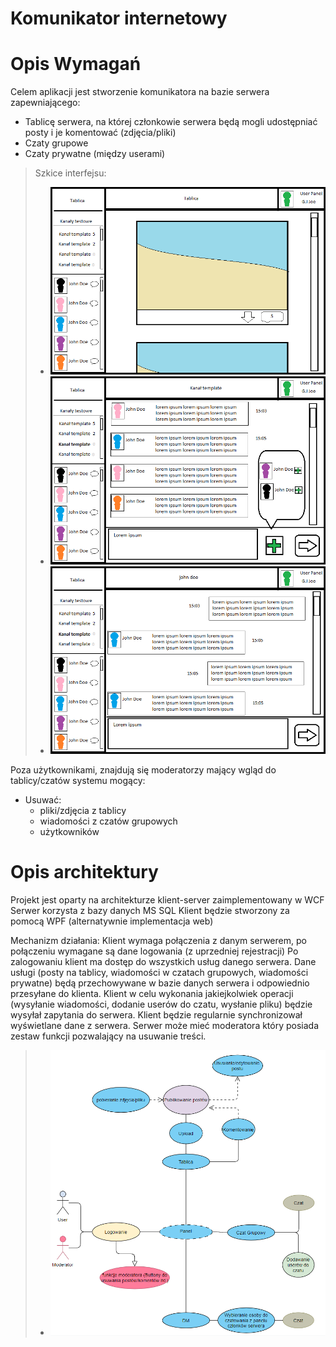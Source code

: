 # Komunikator internetowy


# Opis Wymagań

Celem aplikacji jest stworzenie komunikatora na bazie serwera zapewniającego:

 - Tablicę serwera, na której członkowie serwera będą mogli  udostępniać posty i je komentować (zdjęcia/pliki)
 - Czaty grupowe
 - Czaty prywatne (między userami)
 
 >Szkice interfejsu:
 > - <img src="https://github.com/Thyvenin/Specyfikacja/blob/main/PanelTablica.png" width="700">
 > - ![Czaty grupowe](https://github.com/Thyvenin/Specyfikacja/blob/main/PanelGrupowy.png)
 > - ![Czaty prywatne ](https://github.com/Thyvenin/Specyfikacja/blob/main/PanelDM.png)

Poza użytkownikami, znajdują się moderatorzy  mający wgląd do tablicy/czatów systemu mogący:
- Usuwać:
	- pliki/zdjęcia z tablicy
	- wiadomości z czatów grupowych
	- użytkowników
	
# Opis architektury

Projekt jest oparty  na architekturze klient-server zaimplementowany w WCF 
Serwer korzysta z bazy danych MS SQL
Klient będzie stworzony za pomocą WPF (alternatywnie implementacja web) 
  
Mechanizm działania:
Klient wymaga połączenia z danym serwerem, po połączeniu wymagane są dane logowania (z uprzedniej rejestracji)
Po zalogowaniu klient ma dostęp do wszystkich usług danego serwera.
Dane usługi (posty na tablicy, wiadomości w czatach grupowych, wiadomości prywatne) będą przechowywane w bazie danych serwera i odpowiednio przesyłane do klienta.
Klient w celu wykonania jakiejkolwiek operacji (wysyłanie wiadomości, dodanie userów do czatu, wysłanie pliku) będzie wysyłał zapytania do serwera.
Klient będzie regularnie synchronizował wyświetlane dane z serwera.
Serwer może mieć moderatora który posiada zestaw funkcji pozwalający na usuwanie treści.

 > - ![Czaty prywatne ](https://github.com/Thyvenin/Specyfikacja/blob/main/Diagram.png)




